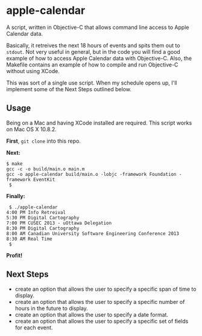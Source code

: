 apple-calendar
==============

A script, written in Objective-C that allows command line access to Apple Calendar data.

Basically, it retreives the next 18 hours of events and spits them out to `stdout`. Not very useful in general, but in the code you will find a good example of how to access Apple Calendar data with Objective-C. Also, the Makefile contains an example of how to compile and run Objective-C without using XCode.

This was sort of a single use script. When my schedule opens up, I'll implement some of the Next Steps outlined below.

Usage
-----

Being on a Mac and having XCode installed are required. This script works on Mac OS X 10.8.2.

**First**, `git clone` into this repo. 

**Next:**

    $ make
    gcc -c -o build/main.o main.m
    gcc -o apple-calendar build/main.o -lobjc -framework Foundation -framework EventKit
     $

**Finally:**

     $ ./apple-calendar
    4:00 PM Info Retreival
    5:30 PM Digital Cartography
    7:00 PM CUSEC 2013 - uOttawa Delegation
    8:30 PM Digital Cartography
    8:00 AM Canadian University Software Engineering Conference 2013
    8:30 AM Real Time
     $ 

**Profit!**

Next Steps
----------

- create an option that allows the user to specify a specific span of time to display.
- create an option that allows the user to specify a specific number of hours in the future to display.
- create an option that allows the user to specify a date format.
- create an option that allows the user to specify a specific set of fields for each event.
